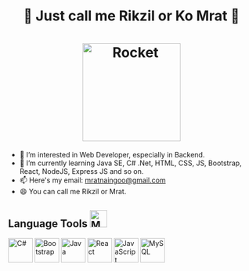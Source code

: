 <h1 align="center" font-size="35px">  👋 Just call me Rikzil or Ko Mrat 👋 </h1>

<h1 align="center">
  <img src="https://raw.githubusercontent.com/Tarikul-Islam-Anik/Animated-Fluent-Emojis/master/Emojis/Travel%20and%20places/Rocket.png" alt="Rocket" width="200" height="200" />
</h1>

- 👀 I’m interested in Web Developer, especially in Backend.
- 🌱 I’m currently learning Java SE, C# .Net, HTML, CSS, JS, Bootstrap, React, NodeJS, Express JS and so on.
- 📫 Here's my email: mratnaingoo@gmail.com
- 😄 You can call me Rikzil or Mrat.



## Language Tools <img src="https://raw.githubusercontent.com/Tarikul-Islam-Anik/Animated-Fluent-Emojis/master/Emojis/People%20with%20professions/Man%20Technologist%20Light%20Skin%20Tone.png" alt="Man Technologist Light Skin Tone" width="35" height="35" />

<p align= "left">
  <img src= "https://upload.wikimedia.org/wikipedia/commons/4/4f/Csharp_Logo.png" alt="C#" width="50" height="50" >
  <img src= "https://img.icons8.com/?size=100&id=g9mmSxx3SwAI&format=png&color=000000" alt="Bootstrap" width="50" height="50" >
  <img src= "https://img.icons8.com/?size=100&id=GPfHz0SM85FX&format=png&color=000000" alt="Java" width="50" height="50" >
  <img src= "https://img.icons8.com/?size=100&id=wPohyHO_qO1a&format=png&color=000000" alt="React" width="50" height="50" >
  <img src= "https://img.icons8.com/?size=100&id=hsPbhkOH4FMe&format=png&color=000000" alt="JavaScript" width="50" height="50" >
  <img src= "https://img.icons8.com/?size=100&id=ircRUafcXHny&format=png&color=000000" alt="MySQL" width="50" height="50" >
  
</p>

<!---
mratnaingoo-coding/mratnaingoo-coding is a ✨ special ✨ repository because its `README.md` (this file) appears on your GitHub profile.
You can click the Preview link to take a look at your changes.
--->
